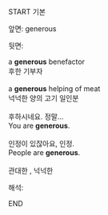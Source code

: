 START
기본

앞면:
generous


뒷면:
<div>a <b>generous</b> benefactor </div><div>후한 기부자<br><br><div>a <b>generous</b> helping of meat </div><div>넉넉한 양의 고기 일인분<br><br><div><div><div>후하시네요. 정말...</div></div><div><div>You are <strong>generous</strong>.<br><br><div><div>인정이 있잖아요, 인정.</div></div><div><div>People are <strong>generous</strong>.<br><br>관대한 , 넉넉한</div></div></div></div></div></div></div>


해석:

END